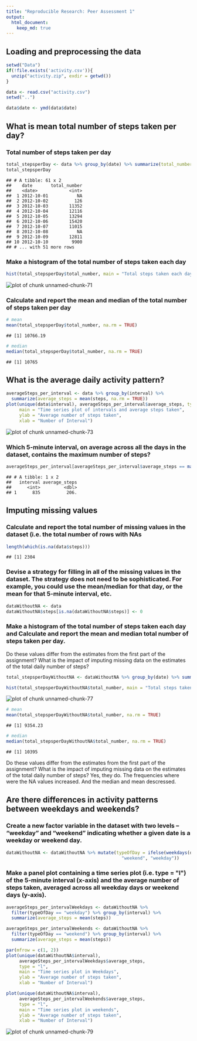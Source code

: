 ```yaml
---
title: "Reproducible Research: Peer Assessment 1"
output: 
  html_document:
    keep_md: true
---
```




## Loading and preprocessing the data

```r
setwd("Data")
if(!file.exists('activity.csv')){
  unzip("activity.zip", exdir = getwd())
}

data <- read.csv("activity.csv")
setwd("..")

data$date <- ymd(data$date)
```



## What is mean total number of steps taken per day?
### Total number of steps taken per day

```r
total_stepsperDay <- data %>% group_by(date) %>% summarize(total_number = sum(steps))
total_stepsperDay
```

```
## # A tibble: 61 x 2
##    date       total_number
##    <date>            <int>
##  1 2012-10-01           NA
##  2 2012-10-02          126
##  3 2012-10-03        11352
##  4 2012-10-04        12116
##  5 2012-10-05        13294
##  6 2012-10-06        15420
##  7 2012-10-07        11015
##  8 2012-10-08           NA
##  9 2012-10-09        12811
## 10 2012-10-10         9900
## # ... with 51 more rows
```

### Make a histogram of the total number of steps taken each day

```r
hist(total_stepsperDay$total_number, main = "Total steps taken each day", xlab = "Total steps")
```

![plot of chunk unnamed-chunk-71](figure/unnamed-chunk-71-1.png)
### Calculate and report the mean and median of the total number of steps taken per day

```r
# mean 
mean(total_stepsperDay$total_number, na.rm = TRUE)
```

```
## [1] 10766.19
```

```r
# median
median(total_stepsperDay$total_number, na.rm = TRUE)
```

```
## [1] 10765
```

## What is the average daily activity pattern?

```r
averageSteps_per_interval <- data %>% group_by(interval) %>% 
  summarize(average_steps = mean(steps, na.rm = TRUE))
plot(unique(data$interval), averageSteps_per_interval$average_steps, type = "l",
     main = "Time series plot of intervals and average steps taken",
     ylab = "Average number of steps taken",
     xlab = "Number of Interval")
```

![plot of chunk unnamed-chunk-73](figure/unnamed-chunk-73-1.png)
### Which 5-minute interval, on average across all the days in the dataset, contains the maximum number of steps?

```r
averageSteps_per_interval[averageSteps_per_interval$average_steps == max(averageSteps_per_interval$average_steps), ]
```

```
## # A tibble: 1 x 2
##   interval average_steps
##      <int>         <dbl>
## 1      835          206.
```

## Imputing missing values
### Calculate and report the total number of missing values in the dataset (i.e. the total number of rows with NAs

```r
length(which(is.na(data$steps)))
```

```
## [1] 2304
```
### Devise a strategy for filling in all of the missing values in the dataset. The strategy does not need to be sophisticated. For example, you could use the mean/median for that day, or the mean for that 5-minute interval, etc.

```r
dataWithoutNA <- data
dataWithoutNA$steps[is.na(dataWithoutNA$steps)] <- 0
```

### Make a histogram of the total number of steps taken each day and Calculate and report the mean and median total number of steps taken per day. 

Do these values differ from the estimates from the first part of the assignment? What is the impact of imputing missing data on the estimates of the total daily number of steps?

```r
total_stepsperDayWithoutNA <- dataWithoutNA %>% group_by(date) %>% summarize(total_number = sum(steps))

hist(total_stepsperDayWithoutNA$total_number, main = "Total steps taken each day", xlab = "Total steps")
```

![plot of chunk unnamed-chunk-77](figure/unnamed-chunk-77-1.png)

```r
# mean 
mean(total_stepsperDayWithoutNA$total_number, na.rm = TRUE)
```

```
## [1] 9354.23
```

```r
# median
median(total_stepsperDayWithoutNA$total_number, na.rm = TRUE)
```

```
## [1] 10395
```

Do these values differ from the estimates from the first part of the assignment? What is the impact of imputing missing data on the estimates of the total daily number of steps?
Yes, they do. The frequencies where were the NA values increased. And the median and mean descressed. 

## Are there differences in activity patterns between weekdays and weekends?

### Create a new factor variable in the dataset with two levels – “weekday” and “weekend” indicating whether a given date is a weekday or weekend day.

```r
dataWithoutNA <- dataWithoutNA %>% mutate(typeOfDay = ifelse(weekdays(date) == "domingo" | weekdays(date) == "sábado", 
                                            "weekend", "weekday"))
```

### Make a panel plot containing a time series plot (i.e. type = "l") of the 5-minute interval (x-axis) and the average number of steps taken, averaged across all weekday days or weekend days (y-axis).

```r
averageSteps_per_intervalWeekdays <- dataWithoutNA %>% 
  filter(typeOfDay == "weekday") %>% group_by(interval) %>% 
  summarize(average_steps = mean(steps))

averageSteps_per_intervalWeekends <- dataWithoutNA %>% 
  filter(typeOfDay == "weekend") %>% group_by(interval) %>% 
  summarize(average_steps = mean(steps))

par(mfrow = c(1, 2))
plot(unique(dataWithoutNA$interval), 
     averageSteps_per_intervalWeekdays$average_steps, 
     type = "l",
     main = "Time series plot in Weekdays",
     ylab = "Average number of steps taken",
     xlab = "Number of Interval")

plot(unique(dataWithoutNA$interval), 
     averageSteps_per_intervalWeekends$average_steps, 
     type = "l",
     main = "Time series plot in weekends",
     ylab = "Average number of steps taken",
     xlab = "Number of Interval")
```

![plot of chunk unnamed-chunk-79](figure/unnamed-chunk-79-1.png)

